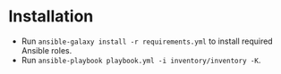 # Installation

- Run `ansible-galaxy install -r requirements.yml` to install required Ansible roles.
- Run `ansible-playbook playbook.yml -i inventory/inventory -K`. 
